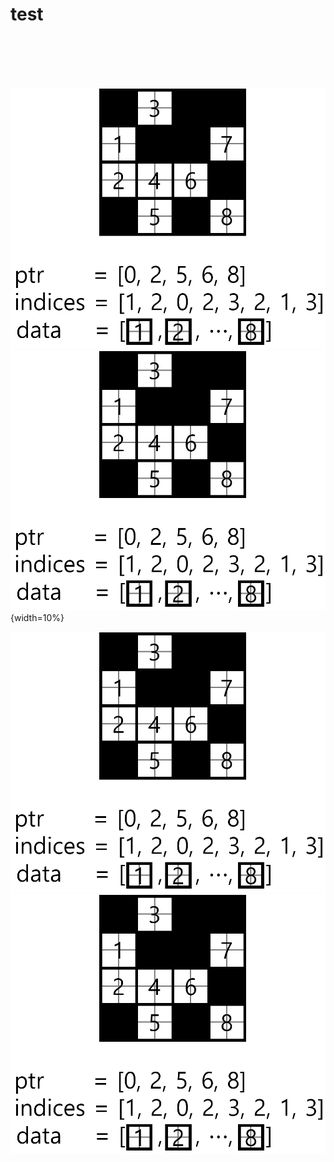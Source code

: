 # test




# <p align="center"><img scr=tile_sparse_encoding.png></p>

![Alt](./tile_sparse_encoding.png "Title")
![Alt](./tile_sparse_encoding.png "Title"){width=10%}

<img src="./tile_sparse_encoding.png" widht="200">
<img src="./tile_sparse_encoding.png" widht="1">
